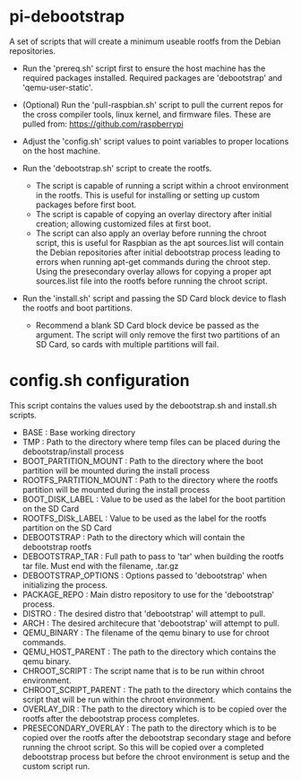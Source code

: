 # pi-debootstrap
A set of scripts that will create a minimum useable rootfs from the Debian repositories.
 - Run the 'prereq.sh' script first to ensure the host machine has the required packages installed. Required packages are 'debootstrap' and 'qemu-user-static'.
 - (Optional) Run the 'pull-raspbian.sh' script to pull the current repos for the cross compiler tools, linux kernel, and firmware files. These are pulled from: https://github.com/raspberrypi
 - Adjust the 'config.sh' script values to point variables to proper locations on the host machine.
 - Run the 'debootstrap.sh' script to create the rootfs. 

    - The script is capable of running a script within a chroot environment in the rootfs. This is useful for installing or setting up custom packages before first boot. 
    - The script is capable of copying an overlay directory after initial creation; allowing customized files at first boot. 
    - The script can also apply an overlay before running the chroot script, this is useful for Raspbian as the apt sources.list will contain the Debian repositories after initial debootstrap process leading to errors when running apt-get commands during the chroot step. Using the presecondary overlay allows for copying a proper apt sources.list file into the rootfs before running the chroot script.

 - Run the 'install.sh' script and passing the SD Card block device to flash the rootfs and boot partitions. 

    - Recommend a blank SD Card block device be passed as the argument. The script will only remove the first two partitions of an SD Card, so cards with multiple partitions will fail.

# config.sh configuration
This script contains the values used by the debootstrap.sh and install.sh scripts. 

- BASE : Base working directory
- TMP : Path to the directory where temp files can be placed during the debootstrap/install process
- BOOT_PARTITION_MOUNT : Path to the directory where the boot partition will be mounted during the install process
- ROOTFS_PARTITION_MOUNT : Path to the directory where the rootfs partition will be mounted during the install process
- BOOT_DISK_LABEL : Value to be used as the label for the boot partition on the SD Card
- ROOTFS_DISk_LABEL : Value to be used as the label for the rootfs partition on the SD Card
- DEBOOTSTRAP : Path to the directory which will contain the debootstrap rootfs
- DEBOOTSTRAP_TAR : Full path to pass to 'tar' when building the rootfs tar file. Must end with the filename, <filename>.tar.gz
- DEBOOTSTRAP_OPTIONS : Options passed to 'debootstrap' when initializing the process. 
- PACKAGE_REPO : Main distro repository to use for the 'debootstrap' process.
- DISTRO : The desired distro that 'debootstrap' will attempt to pull.
- ARCH : The desired architecure that 'debootstrap' will attempt to pull.
- QEMU_BINARY : The filename of the qemu binary to use for chroot commands.
- QEMU_HOST_PARENT : The path to the directory which contains the qemu binary.
- CHROOT_SCRIPT : The script name that is to be run within chroot environment.
- CHROOT_SCRIPT_PARENT : The path to the directory which contains the script that will be run within the chroot environment.
- OVERLAY_DIR : The path to the directory which is to be copied over the rootfs after the debootstrap process completes.
- PRESECONDARY_OVERLAY : The path to the directory which is to be copied over the rootfs after the debootstrap secondary stage and before running the chroot script. So this will be copied over a completed debootstrap process but before the chroot environment is setup and the custom script run.